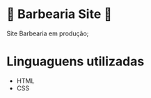 # :construction: Barbearia Site :construction:
Site Barbearia em produção;

# Linguaguens utilizadas
- HTML
- CSS
